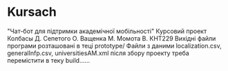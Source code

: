 # Kursach
"Чат-бот для підтримки академічної мобільності" Курсовий проект Колбасы Д. Сепетого О. Ващенка М. Момота В. КНТ229
Вихідні файли програми розташовані в теці prototype/
Файли з даними localization.csv, generalInfp.csv, universitiesAM.xml після збору проекту треба перемістити в теку build......
